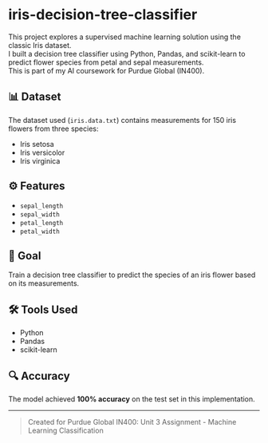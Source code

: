 # iris-decision-tree-classifier

This project explores a supervised machine learning solution using the classic Iris dataset.  
I built a decision tree classifier using Python, Pandas, and scikit-learn to predict flower species from petal and sepal measurements.  
This is part of my AI coursework for Purdue Global (IN400).


## 📊 Dataset
The dataset used (`iris.data.txt`) contains measurements for 150 iris flowers from three species:
- Iris setosa
- Iris versicolor
- Iris virginica

## ⚙️ Features
- `sepal_length`
- `sepal_width`
- `petal_length`
- `petal_width`

## 🎯 Goal
Train a decision tree classifier to predict the species of an iris flower based on its measurements.

## 🛠️ Tools Used
- Python
- Pandas
- scikit-learn

## 🔍 Accuracy
The model achieved **100% accuracy** on the test set in this implementation.

---

> Created for Purdue Global IN400: Unit 3 Assignment - Machine Learning Classification
